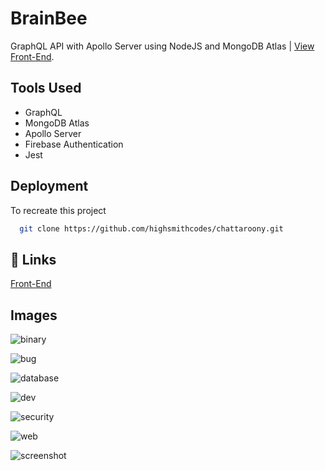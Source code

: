 # BrainBee
GraphQL API with Apollo Server using NodeJS and MongoDB Atlas
 | [View Front-End](https://exquisite-marshmallow-504670.netlify.app/).

## Tools Used

- GraphQL
- MongoDB Atlas
- Apollo Server
- Firebase Authentication
- Jest

## Deployment

To recreate this project

```bash
  git clone https://github.com/highsmithcodes/chattaroony.git
```


## 🔗 Links
[Front-End](https://exquisite-marshmallow-504670.netlify.app/)

































## Images
![binary](https://github.com/highsmithcodes/chattaroony/assets/17016293/9689a040-c085-41ba-be00-a8b516a62c80)

![bug](https://github.com/highsmithcodes/chattaroony/assets/17016293/15123113-3cf2-4711-bdce-ee17f2468fa5)

![database](https://github.com/highsmithcodes/chattaroony/assets/17016293/13d380ab-9e53-4ecc-b25d-1f2f9dbdfb4a)

![dev](https://github.com/highsmithcodes/chattaroony/assets/17016293/1908f55d-42cc-4f1d-adb0-7afa81fc600f)

![security](https://github.com/highsmithcodes/chattaroony/assets/17016293/f13ae038-7062-43ae-8f4d-8dbec8f62662)

![web](https://github.com/highsmithcodes/chattaroony/assets/17016293/5f6a5e41-4058-4ec6-9193-f20aa583174b)

![screenshot](https://github.com/highsmithcodes/chattaroony/assets/17016293/8a29db5a-2829-40ca-bf57-27233912ce4e)





